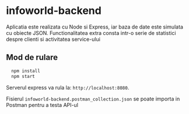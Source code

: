 # infoworld-backend

Aplicatia este realizata cu Node si Express, iar baza de date este simulata cu obiecte JSON. Functionalitatea extra consta intr-o serie de statistici despre clienti si activitatea service-ului

## Mod de rulare

```bash
  npm install
  npm start
```
Serverul express va rula la: `http://localhost:8080`.

Fisierul `infoworld-backend.postman_collection.json` se poate importa in Postman pentru a testa API-ul
